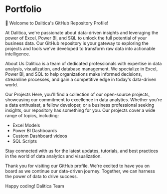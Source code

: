# Portfolio
👋 Welcome to Dalitica's GitHub Repository Profile!

At Dalitica, we're passionate about data-driven insights and leveraging the power of Excel, Power BI, and SQL to unlock the full potential of your business data. Our GitHub repository is your gateway to exploring the projects and tools we've developed to transform raw data into actionable intelligence.

About Us
Dalitica is a team of dedicated professionals with expertise in data analysis, visualization, and database management. We specialize in Excel, Power BI, and SQL to help organizations make informed decisions, streamline processes, and gain a competitive edge in today's data-driven world.

Our Projects
Here, you'll find a collection of our open-source projects, showcasing our commitment to excellence in data analytics. Whether you're a data enthusiast, a fellow developer, or a business professional seeking insights, our repository has something for you. Our projects cover a wide range of topics, including:

- Excel Models
- Power BI Dashboards
- Custom Dashboard videos
- SQL Scripts

Stay connected with us for the latest updates, tutorials, and best practices in the world of data analytics and visualization.

Thank you for visiting our GitHub profile. We're excited to have you on board as we continue our data-driven journey. Together, we can harness the power of data to drive success.

Happy coding!
Dalitica Team
